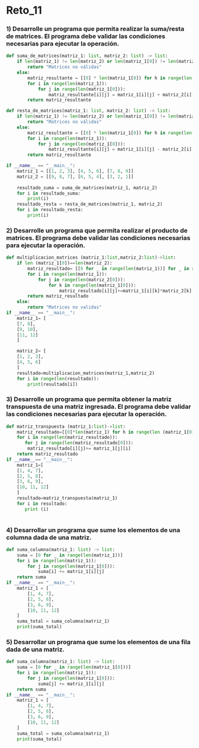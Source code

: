 # Reto_11
### 1) Desarrolle un programa que permita realizar la suma/resta de matrices. El programa debe validar las condiciones necesarias para ejecutar la operación.
```python
def suma_de_matrices(matriz_1: list, matriz_2: list) -> list:
    if len(matriz_1) != len(matriz_2) or len(matriz_1[0]) != len(matriz_2[0]):
        return "Matrices no válidas"
    else:
        matriz_resultante = [[0] * len(matriz_1[0]) for h in range(len(matriz_1))]
        for i in range(len(matriz_1)):
            for j in range(len(matriz_1[0])):
                matriz_resultante[i][j] = matriz_1[i][j] + matriz_2[i][j]
        return matriz_resultante

def resta_de_matrices(matriz_1: list, matriz_2: list) -> list:
    if len(matriz_1) != len(matriz_2) or len(matriz_1[0]) != len(matriz_2[0]):
        return "Matrices no válidas"
    else:
        matriz_resultante = [[0] * len(matriz_1[0]) for h in range(len(matriz_1))]
        for i in range(len(matriz_1)):
            for j in range(len(matriz_1[0])):
                matriz_resultante[i][j] = matriz_1[i][j] - matriz_2[i][j]
        return matriz_resultante

if __name__ == "__main__":
    matriz_1 = [[1, 2, 3], [4, 5, 6], [7, 8, 9]]
    matriz_2 = [[9, 8, 7], [6, 5, 4], [3, 2, 1]]
    
    resultado_suma = suma_de_matrices(matriz_1, matriz_2)
    for i in resultado_suma:
        print(i)
    resultado_resta = resta_de_matrices(matriz_1, matriz_2)
    for i in resultado_resta:
        print(i)
```
### 2) Desarrolle un programa que permita realizar el producto de matrices. El programa debe validar las condiciones necesarias para ejecutar la operación.
```python
def multiplicacion_matrices (matriz_1:list,matriz_2:list)->list:
    if len (matriz_1[0])==len(matriz_2):
        matriz_resultado= [[0 for _ in range(len(matriz_1))] for _ in range(len(matriz_2[0]))]
        for i in range(len(matriz_1)):
            for j in range(len(matriz_2[0])):
                for k in range(len(matriz_1[0])):
                    matriz_resultado[i][j]+=matriz_1[i][k]*matriz_2[k][j]
        return matriz_resultado
    else:
        return "Matrices no validas"
if __name__ == "__main__":
    matriz_1= [
    [7, 8],
    [9, 10],
    [11, 12]
    ]   

    matriz_2= [
    [1, 2, 3],
    [4, 5, 6]
    ]
    resultado=multiplicacion_matrices(matriz_1,matriz_2)
    for i in range(len(resultado)):
        print(resultado[i])
```
### 3) Desarrolle un programa que permita obtener la matriz transpuesta de una matriz ingresada. El programa debe validar las condiciones necesarias para ejecutar la operación.
```python
def matriz_transpuesta (matriz_1:list)->list:
    matriz_resultado=[[0]*len(matriz_1) for h in range(len (matriz_1[0])) ]
    for i in range(len(matriz_resultado)):
       for j in range(len(matriz_resultado[0])):
        matriz_resultado[i][j]+= matriz_1[j][i]
    return matriz_resultado
if __name__== "__main__":
    matriz_1=[
    [1, 4, 7],
    [2, 5, 8],
    [3, 6, 9],
    [10, 11, 12]
    ]
    resultado=matriz_transpuesta(matriz_1)
    for i in resultado:
       print (i)
       
```
### 4) Desarrollar un programa que sume los elementos de una columna dada de una matriz.
```python
def suma_columna(matriz_1: list) -> list:
    suma = [0 for _ in range(len(matriz_1))]
    for i in range(len(matriz_1)):
        for j in range(len(matriz_1[0])):
            suma[i] += matriz_1[i][j] 
    return suma 
if __name__ == "__main__":
    matriz_1 = [
        [1, 4, 7],
        [2, 5, 8],
        [3, 6, 9],
        [10, 11, 12]
    ]
    suma_total = suma_columna(matriz_1)
    print(suma_total) 

```
### 5) Desarrollar un programa que sume los elementos de una fila dada de una matriz.
```python
def suma_columna(matriz_1: list) -> list:
    suma = [0 for _ in range(len(matriz_1[0]))]
    for i in range(len(matriz_1)):
        for j in range(len(matriz_1[0])):
            suma[j] += matriz_1[i][j] 
    return suma 
if __name__ == "__main__":
    matriz_1 = [
        [1, 4, 7],
        [2, 5, 8],
        [3, 6, 9],
        [10, 11, 12]
    ]
    suma_total = suma_columna(matriz_1)
    print(suma_total) 

```
